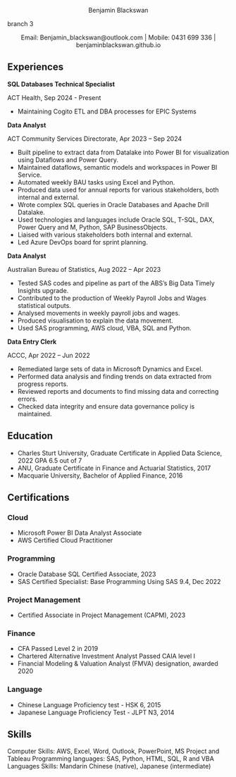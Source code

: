 <p align="center"> Benjamin Blackswan </p> branch 3

<p align="center"> Email: Benjamin_blackswan@outlook.com   |   Mobile: 0431 699 336  | benjaminblackswan.github.io </p>
    

## Experiences


**SQL Databases Technical Specialist**

ACT Health, Sep 2024 - Present
* Maintaining Cogito ETL and DBA processes for EPIC Systems



**Data Analyst**

ACT Community Services Directorate, Apr 2023 – Sep 2024

* Built pipeline to extract data from Datalake into Power BI for visualization using Dataflows and Power Query.
* Maintained dataflows, semantic models and workspaces in Power BI Service.
* Automated weekly BAU tasks using Excel and Python.
* Produced data used for annual reports for various stakeholders, both internal and external.
* Wrote complex SQL queries in Oracle Databases and Apache Drill Datalake.
* Used technologies and languages include Oracle SQL, T-SQL, DAX, Power Query and M, Python, SAP BusinessObjects.
* Liaised with various stakeholders both internal and external.
* Led Azure DevOps board for sprint planning.


**Data Analyst**

Australian Bureau of Statistics, Aug 2022 – Apr 2023
* Tested SAS codes and pipeline as part of the ABS’s Big Data Timely Insights upgrade.
* Contributed to the production of Weekly Payroll Jobs and Wages statistical outputs.
* Analysed movements in weekly payroll jobs and wages.
* Produced visualisation to explain the data movement.
* Used SAS programming, AWS cloud, VBA, SQL and Python.


**Data Entry Clerk**

ACCC, Apr 2022 – Jun 2022
* Remediated large sets of data in Microsoft Dynamics and Excel.
* Performed data analysis and finding trends on data extracted from progress reports.
* Reviewed reports and documents to find missing data and correcting errors.
* Checked data integrity and ensure data governance policy is maintained.

## Education
* Charles Sturt University, Graduate Certificate in Applied Data Science, 2022 GPA 6.5 out of 7
* ANU, Graduate Certificate in Finance and Actuarial Statistics, 2017
* Macquarie University, Bachelor of Applied Finance, 2016

## Certifications
### Cloud
* Microsoft Power BI Data Analyst Associate
* AWS Certified Cloud Practitioner

### Programming
* Oracle Database SQL Certified Associate, 2023
* SAS Certified Specialist: Base Programming Using SAS 9.4, Dec 2022

### Project Management
* Certified Associate in Project Management (CAPM), 2023

### Finance
* CFA Passed Level 2 in 2019
* Chartered Alternative Investment Analyst Passed CAIA level I
* Financial Modeling & Valuation Analyst (FMVA) designation, awarded 2020

### Language
* Chinese Language Proficiency test - HSK 6, 2015                                         
* Japanese Language Proficiency Test - JLPT N3, 2014
	
## Skills
Computer Skills: AWS, Excel, Word, Outlook, PowerPoint, MS Project and Tableau
Programming languages: SAS, Python, HTML, SQL, R and VBA
Languages Skills: Mandarin Chinese (native), Japanese (intermediate)
